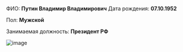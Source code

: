 ФИО: **Путин Владимир Владимирович**
Дата рождения: **07.10.1952**

Пол: **Мужской**

Занимаемая должность: **Президент РФ**

![image](https://upload.wikimedia.org/wikipedia/commons/thumb/1/13/Vladimir_Putin_September_5%2C_2022_%28cropped%29.jpg/260px-Vladimir_Putin_September_5%2C_2022_%28cropped%29.jpg)
